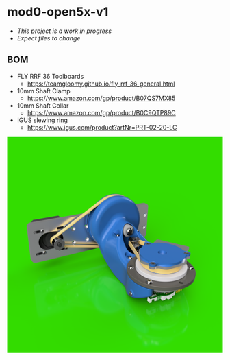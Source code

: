 # mod0-open5x-v1

- *This project is a work in progress*
- *Expect files to change*

## BOM

- FLY RRF 36 Toolboards
  - https://teamgloomy.github.io/fly_rrf_36_general.html
- 10mm Shaft Clamp
  - https://www.amazon.com/gp/product/B07QS7MX85
- 10mm Shaft Collar
  - https://www.amazon.com/gp/product/B0C9QTP89C
- IGUS slewing ring
  - https://www.igus.com/product?artNr=PRT-02-20-LC

![](mod0-open5x-v1.png)
